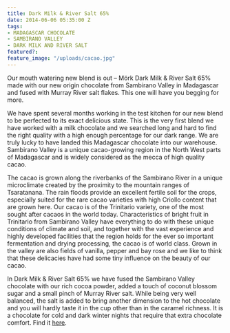 ```yaml
---
title: Dark Milk & River Salt 65%
date: 2014-06-06 05:35:00 Z
tags:
- MADAGASCAR CHOCOLATE
- SAMBIRANO VALLEY
- DARK MILK AND RIVER SALT
featured?: 
feature_image: "/uploads/cacao.jpg"
---
```


Our mouth watering new blend is out – Mörk Dark Milk & River Salt 65% made with our new origin chocolate from Sambirano Valley in Madagascar and fused with Murray River salt flakes. This one will have you begging for more.


We have spent several months working in the test kitchen for our new blend to be perfected to its exact delicious state. This is the very first blend we have worked with a milk chocolate and we searched long and hard to find the right quality with a high enough percentage for our dark range. We are truly lucky to have landed this Madagascar chocolate into our warehouse. Sambirano Valley is a unique cacao-growing region in the North West parts of Madagascar and is widely considered as the mecca of high quality cacao.

The cacao is grown along the riverbanks of the Sambirano River in a unique microclimate created by the proximity to the mountain ranges of Tsaratanana. The rain floods provide an excellent fertile soil for the crops, especially suited for the rare cacao varieties with high Criollo content that are grown here. Our cacao is of the Trinitario variety, one of the most sought after cacaos in the world today. Characteristics of bright fruit in Trinitario from Sambirano Valley have everything to do with these unique conditions of climate and soil, and together with the vast experience and highly developed facilities that the region holds for the ever so important fermentation and drying processing, the cacao is of world class. Grown in the valley are also fields of vanilla, pepper and bay rose and we like to think that these delicacies have had some tiny influence on the beauty of our cacao.

In Dark Milk & River Salt 65% we have fused the Sambirano Valley chocolate with our rich cocoa powder, added a touch of coconut blossom sugar and a small pinch of Murray River salt. While being very well balanced, the salt is added to bring another dimension to the hot chocolate and you will hardly taste it in the cup other than in the caramel richness. It is a chocolate for cold and dark winter nights that require that extra chocolate comfort. Find it [here](http://store.morkchocolate.com.au/product/mork-dark-milk-river-salt-65).
